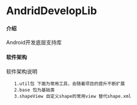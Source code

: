 # AndridDevelopLib

#### 介绍
Android开发底层支持库

#### 软件架构
软件架构说明

       1.util包 下面为常用工具，会随着项目的提升不断扩展
       2.base 包为基础类
       3.shapeView 自定义shape的常用view 替代shape.xml
